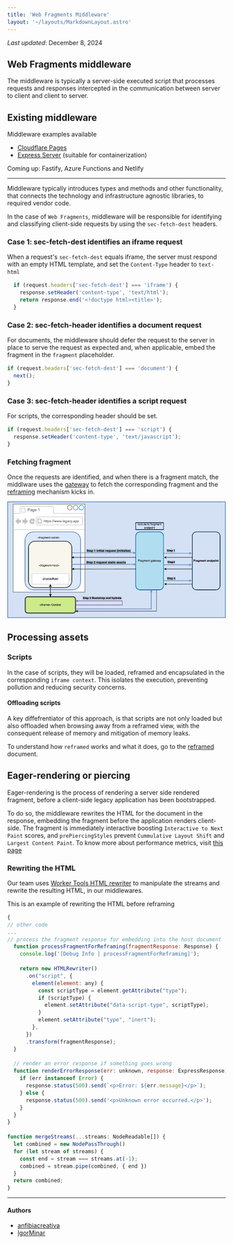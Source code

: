 ```yaml
---
title: 'Web Fragments Middleware'
layout: '~/layouts/MarkdownLayout.astro'
---
```


_Last updated_: December 8, 2024

## Web Fragments middleware

The middleware is typically a server-side executed script that processes requests and responses intercepted in the communication between server to client and client to server.

## Existing middleware

Middleware examples available

- [Cloudflare Pages](https://github.com/web-fragments/web-fragments/blob/main/packages/web-fragments/src/gateway/middlewares/cloudflare-pages/index.ts)
- [Express Server](https://github.com/anfibiacreativa/web-fragments-migration-demo/blob/main/packages/polylithic-app/shell-prod-server/src/_middleware/fragment-express-middleware.ts) (suitable for containerization)

Coming up: Fastify, Azure Functions and Netlify

------- 

Middleware typically introduces types and methods and other functionality, that connects the technology and infrastructure agnostic libraries, to required vendor code. 

In the case of `Web Fragments`, middleware will be responsible for identifying and classifying client-side requests by using the `sec-fetch-dest` headers.

### Case 1: sec-fetch-dest identifies an iframe request

When a request's `sec-fetch-dest` equals iframe, the server must respond with an empty HTML template, and set the `Content-Type` header to `text-html`

```javascript
  if (request.headers['sec-fetch-dest'] === 'iframe') {
    response.setHeader('content-type', 'text/html');
    return response.end('<!doctype html><title>');
  }
```

### Case 2: sec-fetch-header identifies a document request

For documents, the middleware should defer the request to the server in place to serve the request as expected and, when applicable, embed the fragment in the `fragment` placeholder.

```javascript
if (request.headers['sec-fetch-dest'] === 'document') {
  next();
}
```

### Case 3: sec-fetch-header identifies a script request

For scripts, the corresponding header should be set.

```javascript
if (request.headers['sec-fetch-dest'] === 'script') {
  response.setHeader('content-type', 'text/javascript');
}
```

### Fetching fragment

Once the requests are identified, and when there is a fragment match, the middlware uses the [gateway](./gateway) to fetch the corresponding fragment and the [reframing](./reframed) mechanism kicks in.

![web fragments middleware](../../assets/images/wf-middleware.drawio.png)

## Processing assets

### Scripts

In the case of scripts, they will be loaded, reframed and encapsulated in the corresponding `iframe context`. This isolates the execution, preventing pollution and reducing security concerns. 

#### Offloading scripts

A key diffefrentiator of this approach, is that scripts are not only loaded but also offloaded when browsing away from a reframed view, with the consequent release of memory and mitigation of memory leaks.

To understand how `reframed` works and what it does, go to the [reframed](./reframed) document.


## Eager-rendering or piercing

Eager-rendering is the process of rendering a server side rendered fragment, before a client-side legacy application has been bootstrapped.

To do so, the middleware rewrites the HTML for the document in the response, embedding the fragment before the application renders client-side. The fragment is immediately interactive boosting `Interactive to Next Paint` scores, and `prePiercingStyles` prevent `Cummulative Layout Shift` and `Largest Content Paint`. To know more about performance metrics, visit [this page](https://web.dev/articles/vitals)

### Rewriting the HTML

Our team uses [Worker Tools HTML rewriter](https://github.com/worker-tools/html-rewriter) to manipulate the streams and rewrite the resulting HTML, in our middlewares.

This is an example of rewriting the HTML before reframing

```javascript
{ 
// other code
...
// process the fragment response for embedding into the host document
  function processFragmentForReframing(fragmentResponse: Response) {
    console.log('[Debug Info | processFragmentForReframing]');

    return new HTMLRewriter()
      .on("script", {
        element(element: any) {
          const scriptType = element.getAttribute("type");
          if (scriptType) {
            element.setAttribute("data-script-type", scriptType);
          }
          element.setAttribute("type", "inert");
        },
      })
      .transform(fragmentResponse);
  }

  // render an error response if something goes wrong
  function renderErrorResponse(err: unknown, response: ExpressResponse) {
    if (err instanceof Error) {
      response.status(500).send(`<p>Error: ${err.message}</p>`);
    } else {
      response.status(500).send('<p>Unknown error occurred.</p>');
    }
  }
}

function mergeStreams(...streams: NodeReadable[]) {
  let combined = new NodePassThrough()
  for (let stream of streams) {
    const end = stream === streams.at(-1);
    combined = stream.pipe(combined, { end })
  }
  return combined;
}

```
--------------
#### Authors
<ul class="authors">
    <li class="author"><a href="https://github.com/anfibiacreativa">anfibiacreativa</a></li>
    <li class="author"><a href="https://github.com/igorminar">IgorMinar</a></li>
</ul>